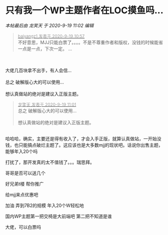 # 只有我一个WP主题作者在LOC摸鱼吗...


<i class="pstatus"> 本帖最后由 龙笑天 于 2020-9-19 11:02 编辑 </i><br />
<div class="quote"><blockquote><font size="2"><a href="https://www.hostloc.com/forum.php?mod=redirect&amp;goto=findpost&amp;pid=9193251&amp;ptid=745685" target="_blank"><font color="#999999">baiyangz1 发表于 2020-9-19 10:57</font></a></font><br />
不好意思，MJJ只能白票了。。。。不是不尊重作者和版权，没钱的时候能省一点是一点，下次一定。 ...</blockquote></div><br />
<br />
大佬几百块拿不出手，有人会信...<br />
<br />
总之 破解版心大的可以使用...<br />
<br />
想认真做站的绝对是建议入正版主题。

<div class="quote"><blockquote><font size="2"><a href="https://www.hostloc.com/forum.php?mod=redirect&amp;goto=findpost&amp;pid=9193261&amp;ptid=745685" target="_blank"><font color="#999999">龙笑天 发表于 2020-9-19 11:01</font></a></font><br />
总之 破解版心大的可以使用...<br />
<br />
想认真做站的绝对是建议入正版主题。</blockquote></div><br />
哈哈哈，确实，主要还是得有收入了，才会入手正版，就算认真做站，一开始没钱，也只能搞点破烂主题了。这应该也是大多数mjj的现状吧。话说你出售主题，能够年入20个吗

打扰了，那开发真的太不值钱了。。。瑞思拜。

哥哥是否可以送几个

好兄弟t楼<img src="static/image/smiley/default/lol.gif" smilieid="12" border="0" alt="" /> 帮你推广<img id="aimg_fooGX" onclick="zoom(this, this.src, 0, 0, 0)" class="zoom" src="https://cdn.jsdelivr.net/gh/hishis/forum-master/public/images/patch.gif" onmouseover="img_onmouseoverfunc(this)" onload="thumbImg(this)" border="0" alt="" />

给mjj来点优惠吧

加油 弄到7B2的规模 年入20个W轻松地<img src="static/image/smiley/default/lol.gif" smilieid="12" border="0" alt="" />

国内WP主题第一把交椅是大前端吧 第二把不知道是谁

大佬，可以白票吗<img src="static/image/smiley/yct/010.gif" smilieid="41" border="0" alt="" />
